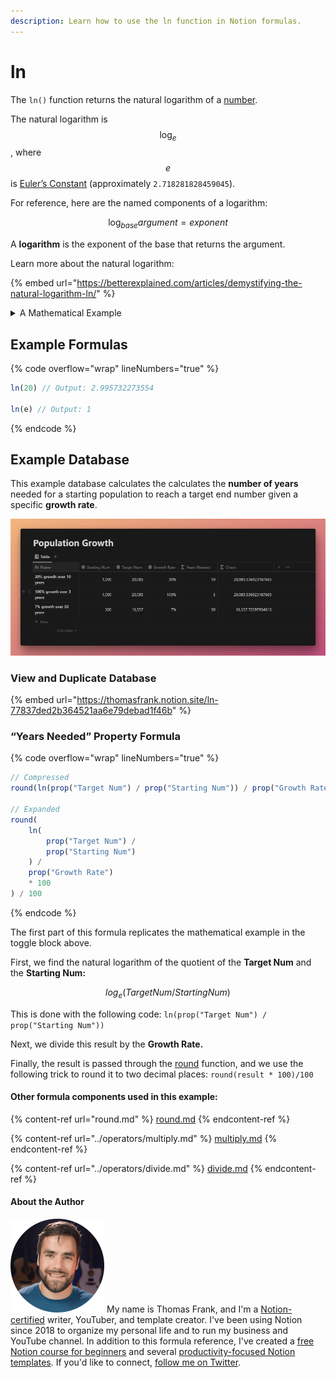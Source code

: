 ```yaml
---
description: Learn how to use the ln function in Notion formulas.
---
```


# ln

The `ln()` function returns the natural logarithm of a [number](../../formula-basics/data-types/number.md).

The natural logarithm is $$\log_e$$, where $$e$$ is [Euler’s Constant](../constants/e.md) (approximately `2.718281828459045`).

For reference, here are the named components of a logarithm:

$$
\log_{base} argument = exponent
$$

A **logarithm** is the exponent of the base that returns the argument.

Learn more about the natural logarithm:

{% embed url="https://betterexplained.com/articles/demystifying-the-natural-logarithm-ln/" %}

<details>

<summary>A Mathematical Example</summary>

In plain English, $$log_e$$ helps us find out **how many periods (i.e. how long) of continuous growth are needed** for a starting value to reach a target end value.

$$e$$ denotes a continuous rate of growth.

Recall from the article on [Euler’s Constant (e)](../constants/e.md), that we can find a starting population’s end number with the following formula:

$$n * e^x$$

…where $$n$$ is our starting population, and $$x$$ is the number of periods.

Let’s say we start out with a population of 1,000, which grows continuously for three years ([you can check this answer on WolframAlpha](https://www.wolframalpha.com/input?i=1000+\*+e%5E%283%29)):

$$1000 * e^3 = 20,085$$

At the end of three years, our final population is 20,085.

If you want to fully understand why this works, I highly recommend [this guide on exponential functions](https://betterexplained.com/articles/an-intuitive-guide-to-exponential-functions-e/).

Now let’s look at $$log_e$$.

Where $$e^x$$ tells us how much growth we’ll experience given a number of periods, $$log_ex$$ tells us how many periods it’ll take to get a specific end result $$x$$.

Here’s the natural logarithm of our earlier result. We’ll take the full result, 20,085, and divide it by the starting population of 1,000 ([Check this on WolframAlpha](https://www.wolframalpha.com/input?i=ln%2820085%2F1000%29)):

$$log_e(20,085/1000) = log_e(20.085) =  3$$

We can now see that $$log_ex$$ is the inverse of $$e^x$$. Therefore, these two are roughly equivalent (20,085 is rounded from the actual result of the first equation):

$$log_e(20.085) = e^3$$

This also means:

$$log_ee^3 = 3$$

Hopefully this aside has helped to demystify $$log_e$$ a bit for you!

</details>

## Example Formulas

{% code overflow="wrap" lineNumbers="true" %}
```jsx
ln(20) // Output: 2.995732273554

ln(e) // Output: 1
```
{% endcode %}

## Example Database

This example database calculates the calculates the **number of years** needed for a starting population to reach a target end number given a specific **growth rate**.

![](<../../.gitbook/assets/Ln Function - Notion Formulas (1).png>)

### View and Duplicate Database

{% embed url="https://thomasfrank.notion.site/ln-77837ded2b364521aa6e79debad1f46b" %}

### “Years Needed” Property Formula

{% code overflow="wrap" lineNumbers="true" %}
```jsx
// Compressed
round(ln(prop("Target Num") / prop("Starting Num")) / prop("Growth Rate") * 100) / 100

// Expanded
round(
    ln(
        prop("Target Num") / 
        prop("Starting Num")
    ) / 
    prop("Growth Rate") 
    * 100
) / 100
```
{% endcode %}

The first part of this formula replicates the mathematical example in the toggle block above.

First, we find the natural logarithm of the quotient of the **Target Num** and the **Starting Num:**

$$
log_e(Target Num/Starting Num)
$$

This is done with the following code: `ln(prop("Target Num") / prop("Starting Num"))`

Next, we divide this result by the **Growth Rate.**

Finally, the result is passed through the [round](round.md) function, and we use the following trick to round it to two decimal places: `round(result * 100)/100`

#### Other formula components used in this example:

{% content-ref url="round.md" %}
[round.md](round.md)
{% endcontent-ref %}

{% content-ref url="../operators/multiply.md" %}
[multiply.md](../operators/multiply.md)
{% endcontent-ref %}

{% content-ref url="../operators/divide.md" %}
[divide.md](../operators/divide.md)
{% endcontent-ref %}

#### About the Author

<img src="../../.gitbook/assets/Notion Fundamentals with Thomas Frank - Avatar 2021 compressed (1).png" alt="" data-size="line"> My name is Thomas Frank, and I'm a [Notion-certified](https://www.credly.com/badges/95fae13a-17bf-4b4a-a3d2-d58c8a3e6a2a/public\_url) writer, YouTuber, and template creator. I've been using Notion since 2018 to organize my personal life and to run my business and YouTube channel. In addition to this formula reference, I've created a [free Notion course for beginners](https://thomasjfrank.com/fundamentals/) and several [productivity-focused Notion templates](https://thomasjfrank.com/templates/). If you'd like to connect, [follow me on Twitter](https://twitter.com/TomFrankly).
